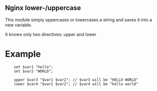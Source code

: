Nginx lower-/uppercase
-------

This module simply uppercases or lowercases a string and saves it into a new variable.

It knows only two directives: upper and lower

Example
===============

        set $var1 "hello";
        set $var2 "WORLD";

        upper $var3 "$var1 $var2"; // $var3 will be "HELLO WORLD"
        lower $var4 "$var1 $var2"; // $var4 will be "hello world"

